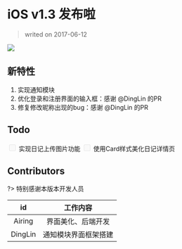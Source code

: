 # iOS v1.3 发布啦

> writed on 2017-06-12

![](https://airing.ursb.me/image/twolife/message1.png)

## 新特性

1. 实现通知模块
2. 优化登录和注册界面的输入框：感谢 @DingLin 的PR
3. 修复修改昵称出现的bug：感谢 @DingLin 的PR

## Todo

<input type="checkbox" style="box-sizing: border-box;padding: 0;cursor: pointer;opacity: 0.5;outline: none;width: 15px;height: 15px;" disabled="true"/>
实现日记上传图片功能

<input type="checkbox" style="box-sizing: border-box;padding: 0;cursor: pointer;opacity: 0.5;outline: none;width: 15px;height: 15px;" disabled="true"/>
使用Card样式美化日记详情页

## Contributors

?> 特别感谢本版本开发人员

| id | 工作内容 |
|:--:|:--:|
| Airing | 界面美化、后端开发 |
| DingLin | 通知模块界面框架搭建 |